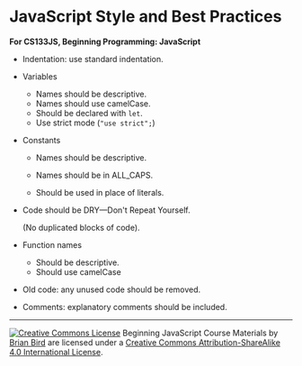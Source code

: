# JavaScript Style and Best Practices

**For CS133JS, Beginning Programming: JavaScript**



- Indentation: use standard indentation.

- Variables

  - Names should be descriptive.
  - Names should use camelCase.
  - Should be declared with `let`.
  - Use strict mode (`"use strict";`)

- Constants

  - Names should be descriptive.

  - Names should be in ALL_CAPS.

  - Should be used in place of literals.

- Code should be DRY&mdash;Don't Repeat Yourself.

  (No duplicated blocks of code).
  
- Function names

  - Should be descriptive.
  - Should use camelCase

- Old code: any unused code should be removed.

- Comments: explanatory comments should be included.

  









------

[![Creative Commons License](https://i.creativecommons.org/l/by-sa/4.0/88x31.png)](http://creativecommons.org/licenses/by-sa/4.0/) Beginning JavaScript Course Materials by [Brian Bird](https://profbird.online) are licensed under a [Creative Commons Attribution-ShareAlike 4.0 International License](http://creativecommons.org/licenses/by-sa/4.0/). 